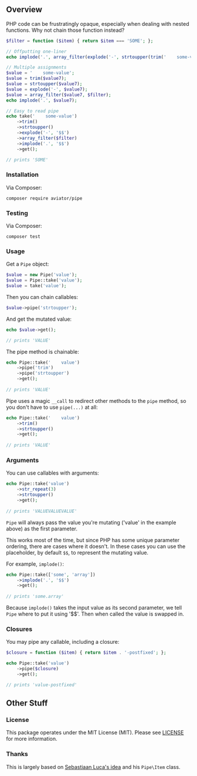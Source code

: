 ## Overview

PHP code can be frustratingly opaque, especially when dealing with nested functions. Why not chain those function instead?

```php
$filter = function ($item) { return $item === 'SOME'; };

// Offputting one-liner
echo implode('.', array_filter(explode('-', strtoupper(trim('    some-value'))), $filter))

// Multiple assignments
$value = '    some-value';
$value = trim($value7);
$value = strtoupper($value7);
$value = explode('-', $value7);
$value = array_filter($value7, $filter);
echo implode('.', $value7);

// Easy to read pipe
echo take('    some-value')
    ->trim()
    ->strtoupper()
    ->explode('-', '$$')
    ->array_filter($filter)
    ->implode('.', '$$')
    ->get();

// prints 'SOME'
```

### Installation

Via Composer:

```
composer require aviator/pipe
```

### Testing

Via Composer:

```
composer test
```

### Usage

Get a `Pipe` object:

```php
$value = new Pipe('value');
$value = Pipe::take('value');
$value = take('value');
```

Then you can chain callables:

```php
$value->pipe('strtoupper');
```

And get the mutated value:

```php
echo $value->get();

// prints 'VALUE'
```

The pipe method is chainable:

```php
echo Pipe::take('    value')
    ->pipe('trim')
    ->pipe('strtoupper')
    ->get();
    
// prints 'VALUE'
```

Pipe uses a magic `__call` to redirect other methods to the `pipe` method, so you don't have to use `pipe(...)` at all:

```php
echo Pipe::take('    value')
    ->trim()
    ->strtoupper()
    ->get();
    
// prints 'VALUE'
```

### Arguments

You can use callables with arguments:

```php
echo Pipe::take('value')
    ->str_repeat(3)
    ->strtoupper()
    ->get();
    
// prints 'VALUEVALUEVALUE'
```

`Pipe` will always pass the value you're mutating ('value' in the example above) as the first parameter.

This works most of the time, but since PHP has some unique parameter ordering, there are cases where it doesn't. In these cases you can use the placeholder, by default `$$`, to represent the mutating value.

For example, `implode()`:

```php
echo Pipe::take(['some', 'array'])
    ->implode('.', '$$')
    ->get();
    
// prints 'some.array'
```

Because `implode()` takes the input value as its second parameter, we tell `Pipe` where to put it using '$$'. Then when called the value is swapped in.


### Closures

You may pipe any callable, including a closure:

```php
$closure = function ($item) { return $item . '-postfixed'; };

echo Pipe::take('value')
    ->pipe($closure)
    ->get();

// prints 'value-postfixed'
```

## Other Stuff

### License

This package operates under the MIT License (MIT). Please see [LICENSE](LICENSE.md) for more information.

### Thanks

This is largely based on [Sebastiaan Luca's idea](https://github.com/sebastiaanluca/laravel-helpers) and his `Pipe\Item` class. 
